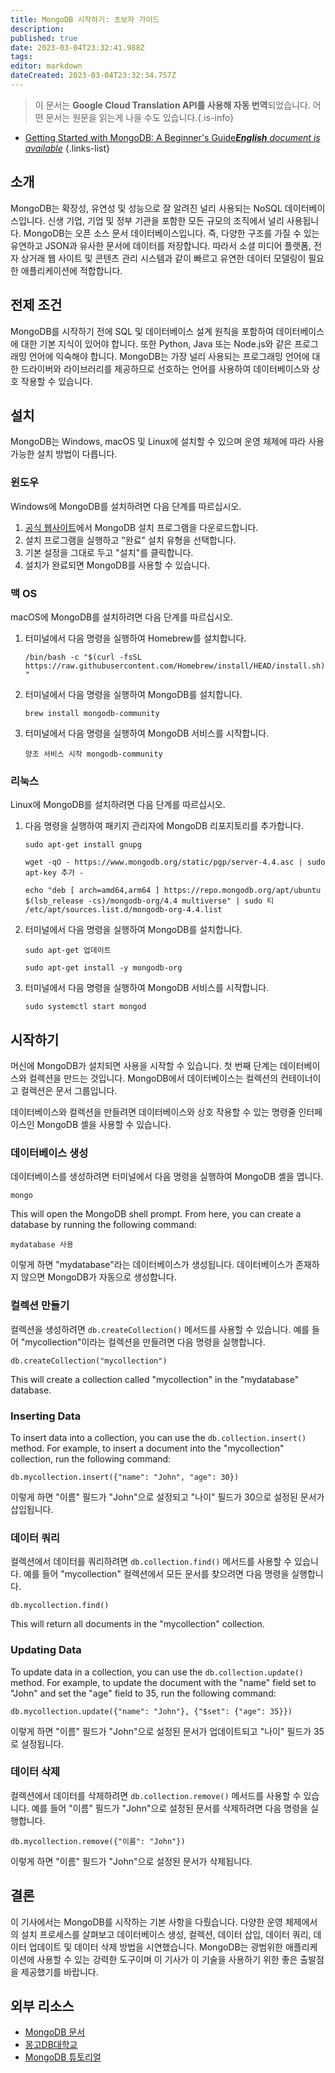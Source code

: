 ```yaml
---
title: MongoDB 시작하기: 초보자 가이드
description: 
published: true
date: 2023-03-04T23:32:41.988Z
tags: 
editor: markdown
dateCreated: 2023-03-04T23:32:34.757Z
---
```


> 이 문서는 **Google Cloud Translation API를 사용해 자동 번역**되었습니다.
어떤 문서는 원문을 읽는게 나을 수도 있습니다.{.is-info}



- [Getting Started with MongoDB: A Beginner's Guide***English** document is available*](/en/Knowledge-base/NoSQL/getting-started-with-mongodb-a-beginner-s-guide)
{.links-list}
## 소개

MongoDB는 확장성, 유연성 및 성능으로 잘 알려진 널리 사용되는 NoSQL 데이터베이스입니다. 신생 기업, 기업 및 정부 기관을 포함한 모든 규모의 조직에서 널리 사용됩니다. MongoDB는 오픈 소스 문서 데이터베이스입니다. 즉, 다양한 구조를 가질 수 있는 유연하고 JSON과 유사한 문서에 데이터를 저장합니다. 따라서 소셜 미디어 플랫폼, 전자 상거래 웹 사이트 및 콘텐츠 관리 시스템과 같이 빠르고 유연한 데이터 모델링이 필요한 애플리케이션에 적합합니다.

## 전제 조건

MongoDB를 시작하기 전에 SQL 및 데이터베이스 설계 원칙을 포함하여 데이터베이스에 대한 기본 지식이 있어야 합니다. 또한 Python, Java 또는 Node.js와 같은 프로그래밍 언어에 익숙해야 합니다. MongoDB는 가장 널리 사용되는 프로그래밍 언어에 대한 드라이버와 라이브러리를 제공하므로 선호하는 언어를 사용하여 데이터베이스와 상호 작용할 수 있습니다.

## 설치

MongoDB는 Windows, macOS 및 Linux에 설치할 수 있으며 운영 체제에 따라 사용 가능한 설치 방법이 다릅니다.

### 윈도우

Windows에 MongoDB를 설치하려면 다음 단계를 따르십시오.

1. [공식 웹사이트](https://www.mongodb.com/try/download/community)에서 MongoDB 설치 프로그램을 다운로드합니다.
2. 설치 프로그램을 실행하고 "완료" 설치 유형을 선택합니다.
3. 기본 설정을 그대로 두고 "설치"를 클릭합니다.
4. 설치가 완료되면 MongoDB를 사용할 수 있습니다.

### 맥 OS

macOS에 MongoDB를 설치하려면 다음 단계를 따르십시오.

1. 터미널에서 다음 명령을 실행하여 Homebrew를 설치합니다.

   ```/bin/bash -c "$(curl -fsSL https://raw.githubusercontent.com/Homebrew/install/HEAD/install.sh)"```
   
2. 터미널에서 다음 명령을 실행하여 MongoDB를 설치합니다.

   ```brew install mongodb-community```
   
3. 터미널에서 다음 명령을 실행하여 MongoDB 서비스를 시작합니다.

   ```양조 서비스 시작 mongodb-community```
   
### 리눅스

Linux에 MongoDB를 설치하려면 다음 단계를 따르십시오.

1. 다음 명령을 실행하여 패키지 관리자에 MongoDB 리포지토리를 추가합니다.

   ```sudo apt-get install gnupg```
   
   ```wget -qO - https://www.mongodb.org/static/pgp/server-4.4.asc | sudo apt-key 추가 -```
   
   ```echo "deb [ arch=amd64,arm64 ] https://repo.mongodb.org/apt/ubuntu $(lsb_release -cs)/mongodb-org/4.4 multiverse" | sudo 티 /etc/apt/sources.list.d/mongodb-org-4.4.list```
   
2. 터미널에서 다음 명령을 실행하여 MongoDB를 설치합니다.

   ```sudo apt-get 업데이트```
   
   ```sudo apt-get install -y mongodb-org```
   
3. 터미널에서 다음 명령을 실행하여 MongoDB 서비스를 시작합니다.

   ```sudo systemctl start mongod```
   
## 시작하기

머신에 MongoDB가 설치되면 사용을 시작할 수 있습니다. 첫 번째 단계는 데이터베이스와 컬렉션을 만드는 것입니다. MongoDB에서 데이터베이스는 컬렉션의 컨테이너이고 컬렉션은 문서 그룹입니다.

데이터베이스와 컬렉션을 만들려면 데이터베이스와 상호 작용할 수 있는 명령줄 인터페이스인 MongoDB 셸을 사용할 수 있습니다.

### 데이터베이스 생성

데이터베이스를 생성하려면 터미널에서 다음 명령을 실행하여 MongoDB 셸을 엽니다.

```mongo```

This will open the MongoDB shell prompt. From here, you can create a database by running the following command:

```mydatabase 사용```

이렇게 하면 "mydatabase"라는 데이터베이스가 생성됩니다. 데이터베이스가 존재하지 않으면 MongoDB가 자동으로 생성합니다.

### 컬렉션 만들기

컬렉션을 생성하려면 `db.createCollection()` 메서드를 사용할 수 있습니다. 예를 들어 "mycollection"이라는 컬렉션을 만들려면 다음 명령을 실행합니다.

```db.createCollection("mycollection")```

This will create a collection called "mycollection" in the "mydatabase" database. 

### Inserting Data

To insert data into a collection, you can use the `db.collection.insert()` method. For example, to insert a document into the "mycollection" collection, run the following command:

```db.mycollection.insert({"name": "John", "age": 30})```

이렇게 하면 "이름" 필드가 "John"으로 설정되고 "나이" 필드가 30으로 설정된 문서가 삽입됩니다.

### 데이터 쿼리

컬렉션에서 데이터를 쿼리하려면 `db.collection.find()` 메서드를 사용할 수 있습니다. 예를 들어 "mycollection" 컬렉션에서 모든 문서를 찾으려면 다음 명령을 실행합니다.

```db.mycollection.find()```

This will return all documents in the "mycollection" collection. 

### Updating Data

To update data in a collection, you can use the `db.collection.update()` method. For example, to update the document with the "name" field set to "John" and set the "age" field to 35, run the following command:

```db.mycollection.update({"name": "John"}, {"$set": {"age": 35}})```

이렇게 하면 "이름" 필드가 "John"으로 설정된 문서가 업데이트되고 "나이" 필드가 35로 설정됩니다.

### 데이터 삭제

컬렉션에서 데이터를 삭제하려면 `db.collection.remove()` 메서드를 사용할 수 있습니다. 예를 들어 "이름" 필드가 "John"으로 설정된 문서를 삭제하려면 다음 명령을 실행합니다.

```db.mycollection.remove({"이름": "John"})```

이렇게 하면 "이름" 필드가 "John"으로 설정된 문서가 삭제됩니다.

## 결론

이 기사에서는 MongoDB를 시작하는 기본 사항을 다뤘습니다. 다양한 운영 체제에서의 설치 프로세스를 살펴보고 데이터베이스 생성, 컬렉션, 데이터 삽입, 데이터 쿼리, 데이터 업데이트 및 데이터 삭제 방법을 시연했습니다. MongoDB는 광범위한 애플리케이션에 사용할 수 있는 강력한 도구이며 이 기사가 이 기술을 사용하기 위한 좋은 출발점을 제공했기를 바랍니다.

## 외부 리소스

- [MongoDB 문서](https://docs.mongodb.com/)
- [몽고DB대학교](https://university.mongodb.com/)
- [MongoDB 튜토리얼](https://www.tutorialspoint.com/mongodb/index.htm)